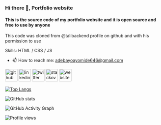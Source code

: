 ### Hi there 👋, Portfolio website
#### This is the source code of my portfolio website and it is open source and free to use by anyone
This code was cloned from @talibackend profile on github and with his permission to use

Skills: HTML  / CSS / JS

- 📫 How to reach me: adebayoayomide646@gmail.com 


[<img src='https://cdn.jsdelivr.net/npm/simple-icons@3.0.1/icons/github.svg' alt='github' height='40'>](https://github.com/abdulwarith001)  [<img src='https://cdn.jsdelivr.net/npm/simple-icons@3.0.1/icons/linkedin.svg' alt='linkedin' height='40'>](https://www.linkedin.com/in/abdulwarith1/)  [<img src='https://cdn.jsdelivr.net/npm/simple-icons@3.0.1/icons/twitter.svg' alt='twitter' height='40'>](https://twitter.com/abdulwarith__)  [<img src='https://cdn.jsdelivr.net/npm/simple-icons@3.0.1/icons/stackoverflow.svg' alt='stackoverflow' height='40'>](https://stackoverflow.com/users/19726155/abdulwahab-abdulwarith)  [<img src='https://cdn.jsdelivr.net/npm/simple-icons@3.0.1/icons/icloud.svg' alt='website' height='40'>](abdulwarith.netlify.app)  

[![Top Langs](https://github-readme-stats.vercel.app/api/top-langs/?username=abdulwarith001)](https://github.com/anuraghazra/github-readme-stats)

![GitHub stats](https://github-readme-stats.vercel.app/api?username=abdulwarith001&show_icons=true)  

![GitHub Activity Graph](https://activity-graph.herokuapp.com/graph?username=abdulwarith001)  

![Profile views](https://gpvc.arturio.dev/abdulwarith001)  
